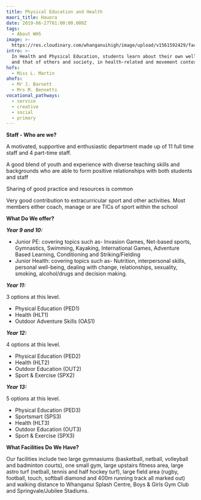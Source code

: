 ```yaml
---
title: Physical Education and Health
maori_title: Hauora
date: 2019-06-27T01:00:00.000Z
tags:
  - About WHS
image: >-
  https://res.cloudinary.com/whanganuihigh/image/upload/v1561592429/faculties/PE_Health_-_combined.jpg
intro: >-
  In Health and Physical Education, students learn about their own well-being,
  and that of others and society, in health-related and movement contexts.
hofs:
  - Miss L. Martin
ahofs:
  - Mr J. Barnett
  - Mrs M. Bennetts
vocational_pathways:
  - service
  - creative
  - social
  - primary
---
```

**Staff - Who are we?**

A motivated, supportive and enthusiastic department made up of 11 full time staff and 4 part-time staff.

A good blend of youth and experience with diverse teaching skills and backgrounds who are able to form positive relationships with both students and staff

Sharing of good practice and resources is common

Very good contribution to extracurricular sport and other activities. Most members either coach, manage or are TICs of sport within the school



**What Do We offer?**

**_Year 9 and 10:_** 

* Junior PE: covering topics such as- Invasion Games, Net-based sports, Gymnastics, Swimming, Kayaking, International Games, Adventure Based Learning, Conditioning and Striking/Fielding
* Junior Health: covering topics such as- Nutrition, interpersonal skills, personal well-being, dealing with change, relationships, sexuality, smoking, alcohol/drugs and decision making.

_**Year 11:**_

3 options at this level. 

* Physical Education (PED1) 
* Health (HLT1) 
* Outdoor Adventure Skills (OAS1) 

**_Year 12:_** 

4 options at this level.

* Physical Education (PED2)  
* Health (HLT2) 
* Outdoor Education (OUT2) 
* Sport & Exercise (SPX2) 

_**Year 13:**_ 

5 options at this level. 

* Physical Education (PED3) 
* Sportsmart (SPS3) 
* Health (HLT3) 
* Outdoor Education (OUT3)
* Sport & Exercise (SPX3) 



**What Facilities Do We Have?**

Our facilities include two large gymnasiums (basketball, netball, volleyball and badminton courts), one small gym, large upstairs fitness area, large astro turf (netball, tennis and half hockey turf), large field area (rugby, football, touch, softball diamond and 400m running track all marked out) and walking distance to Whanganui Splash Centre, Boys & Girls Gym Club and Springvale/Jubilee Stadiums.
